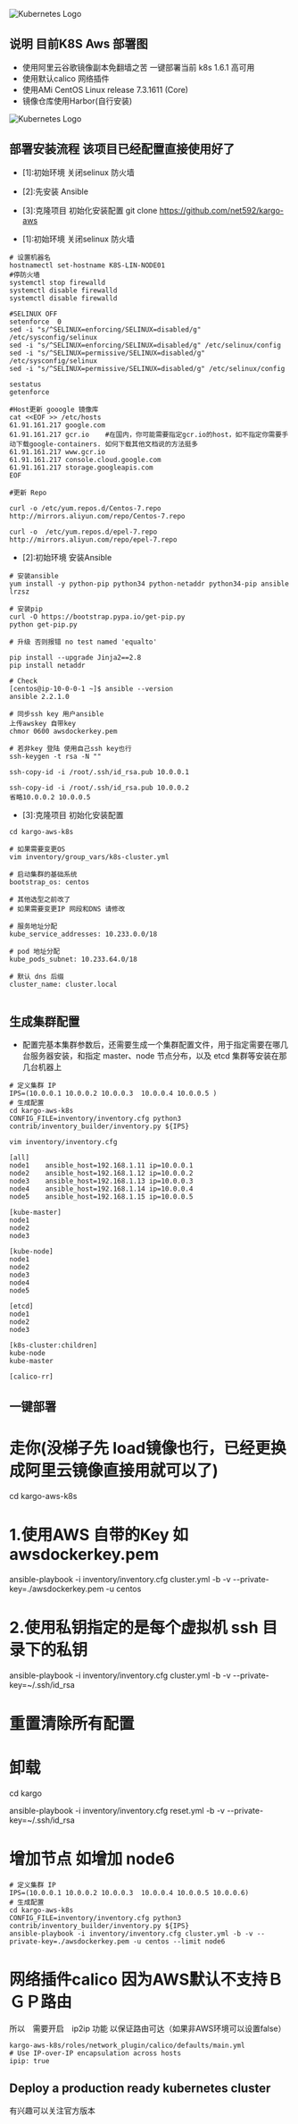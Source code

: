 
![Kubernetes Logo](https://s28.postimg.org/lf3q4ocpp/k8s.png)

## 说明 目前K8S Aws 部署图 
- 使用阿里云谷歌镜像副本免翻墙之苦 一键部署当前 k8s 1.6.1 高可用
- 使用默认calico 网络插件
- 使用AMi CentOS Linux release 7.3.1611 (Core)
- 镜像仓库使用Harbor(自行安装)


![Kubernetes Logo](http://omwdjgaw1.bkt.clouddn.com/aws-k8s.png)


## 部署安装流程 该项目已经配置直接使用好了
- [1]:初始环境 关闭selinux 防火墙
- [2]:先安装 Ansible
- [3]:克隆项目 初始化安装配置
git clone https://github.com/net592/kargo-aws


- [1]:初始环境 关闭selinux 防火墙
```
# 设置机器名
hostnamectl set-hostname K8S-LIN-NODE01
#停防火墙
systemctl stop firewalld
systemctl disable firewalld
systemctl disable firewalld

#SELINUX OFF
setenforce  0 
sed -i "s/^SELINUX=enforcing/SELINUX=disabled/g" /etc/sysconfig/selinux 
sed -i "s/^SELINUX=enforcing/SELINUX=disabled/g" /etc/selinux/config 
sed -i "s/^SELINUX=permissive/SELINUX=disabled/g" /etc/sysconfig/selinux 
sed -i "s/^SELINUX=permissive/SELINUX=disabled/g" /etc/selinux/config 

sestatus
getenforce

#Host更新 gooogle 镜像库
cat <<EOF >> /etc/hosts
61.91.161.217 google.com
61.91.161.217 gcr.io    #在国内，你可能需要指定gcr.io的host，如不指定你需要手动下载google-containers. 如何下载其他文档说的方法挺多
61.91.161.217 www.gcr.io
61.91.161.217 console.cloud.google.com
61.91.161.217 storage.googleapis.com
EOF

#更新 Repo

curl -o /etc/yum.repos.d/Centos-7.repo http://mirrors.aliyun.com/repo/Centos-7.repo 

curl -o  /etc/yum.repos.d/epel-7.repo  http://mirrors.aliyun.com/repo/epel-7.repo

```

- [2]:初始环境 安装Ansible
```
# 安装ansible
yum install -y python-pip python34 python-netaddr python34-pip ansible lrzsz

# 安装pip
curl -O https://bootstrap.pypa.io/get-pip.py
python get-pip.py 

# 升级 否则报错 no test named 'equalto'

pip install --upgrade Jinja2==2.8
pip install netaddr

# Check 
[centos@ip-10-0-0-1 ~]$ ansible --version
ansible 2.2.1.0

# 同步ssh key 用户ansible
上传awskey 自带key
chmor 0600 awsdockerkey.pem

# 若非key 登陆 使用自己ssh key也行
ssh-keygen -t rsa -N ""

ssh-copy-id -i /root/.ssh/id_rsa.pub 10.0.0.1

ssh-copy-id -i /root/.ssh/id_rsa.pub 10.0.0.2
省略10.0.0.2 10.0.0.5

```

- [3]:克隆项目 初始化安装配置
```
cd kargo-aws-k8s

# 如果需要变更OS 
vim inventory/group_vars/k8s-cluster.yml

# 启动集群的基础系统
bootstrap_os: centos

# 其他选型之前改了
# 如果需要变更IP 网段和DNS 请修改

# 服务地址分配
kube_service_addresses: 10.233.0.0/18

# pod 地址分配
kube_pods_subnet: 10.233.64.0/18

# 默认 dns 后缀
cluster_name: cluster.local


```
## 生成集群配置
* 配置完基本集群参数后，还需要生成一个集群配置文件，用于指定需要在哪几台服务器安装，和指定 master、node 节点分布，以及 etcd 集群等安装在那几台机器上
```
# 定义集群 IP
IPS=(10.0.0.1 10.0.0.2 10.0.0.3  10.0.0.4 10.0.0.5 )
# 生成配置
cd kargo-aws-k8s
CONFIG_FILE=inventory/inventory.cfg python3 contrib/inventory_builder/inventory.py ${IPS}
```
```
vim inventory/inventory.cfg

[all]
node1    ansible_host=192.168.1.11 ip=10.0.0.1
node2    ansible_host=192.168.1.12 ip=10.0.0.2
node3    ansible_host=192.168.1.13 ip=10.0.0.3
node4    ansible_host=192.168.1.14 ip=10.0.0.4
node5    ansible_host=192.168.1.15 ip=10.0.0.5

[kube-master]
node1
node2
node3

[kube-node]
node1
node2
node3
node4
node5

[etcd]
node1
node2
node3

[k8s-cluster:children]
kube-node
kube-master

[calico-rr]
```

## 一键部署
# 走你(没梯子先 load镜像也行，已经更换成阿里云镜像直接用就可以了)
cd kargo-aws-k8s
# 1.使用AWS 自带的Key 如 awsdockerkey.pem

ansible-playbook -i inventory/inventory.cfg cluster.yml -b -v --private-key=./awsdockerkey.pem -u centos


# 2.使用私钥指定的是每个虚拟机 ssh 目录下的私钥
ansible-playbook -i inventory/inventory.cfg cluster.yml -b -v --private-key=~/.ssh/id_rsa



# 重置清除所有配置
# 卸载

cd kargo

ansible-playbook -i inventory/inventory.cfg reset.yml -b -v --private-key=~/.ssh/id_rsa
# 增加节点 如增加 node6
```
# 定义集群 IP
IPS=(10.0.0.1 10.0.0.2 10.0.0.3  10.0.0.4 10.0.0.5 10.0.0.6)
# 生成配置
cd kargo-aws-k8s
CONFIG_FILE=inventory/inventory.cfg python3 contrib/inventory_builder/inventory.py ${IPS}
ansible-playbook -i inventory/inventory.cfg cluster.yml -b -v --private-key=./awsdockerkey.pem -u centos --limit node6
```
# 网络插件calico 因为AWS默认不支持ＢＧＰ路由
所以　需要开启　ip2ip 功能 以保证路由可达（如果非AWS环境可以设置false）
```
kargo-aws-k8s/roles/network_plugin/calico/defaults/main.yml
# Use IP-over-IP encapsulation across hosts
ipip: true
```

##  Deploy a production ready kubernetes cluster
有兴趣可以关注官方版本
